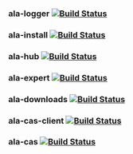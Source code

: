 ### ala-logger   [![Build Status](https://travis-ci.org/AtlasOfLivingAustralia/ala-logger.svg?branch=master)](https://travis-ci.org/AtlasOfLivingAustralia/ala-logger)
### ala-install   [![Build Status](https://travis-ci.org/AtlasOfLivingAustralia/ala-install.svg?branch=master)](https://travis-ci.org/AtlasOfLivingAustralia/ala-install)
### ala-hub   [![Build Status](https://travis-ci.org/AtlasOfLivingAustralia/ala-hub.svg?branch=master)](https://travis-ci.org/AtlasOfLivingAustralia/ala-hub)
### ala-expert   [![Build Status](https://travis-ci.org/AtlasOfLivingAustralia/ala-expert.svg?branch=master)](https://travis-ci.org/AtlasOfLivingAustralia/ala-expert)
### ala-downloads   [![Build Status](https://travis-ci.org/AtlasOfLivingAustralia/ala-downloads.svg?branch=master)](https://travis-ci.org/AtlasOfLivingAustralia/ala-downloads)
### ala-cas-client   [![Build Status](https://travis-ci.org/AtlasOfLivingAustralia/ala-cas-client.svg?branch=master)](https://travis-ci.org/AtlasOfLivingAustralia/ala-cas-client)
### ala-cas   [![Build Status](https://travis-ci.org/AtlasOfLivingAustralia/ala-cas.svg?branch=master)](https://travis-ci.org/AtlasOfLivingAustralia/ala-cas)

